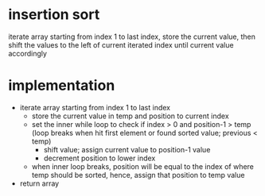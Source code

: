 # insertion sort
iterate array starting from index 1 to last index, store the current value, then shift the values to the left of current iterated index until current value accordingly

# implementation  
* iterate array starting from index 1 to last index  
  * store the current value in temp and position to current index  
  * set the inner while loop to check if index > 0 and position-1 > temp
    (loop breaks when hit first element or found sorted value; previous < temp)  
    * shift value; assign current value to position-1 value  
    * decrement position to lower index   
  * when inner loop breaks, position will be equal to the index of where temp should be sorted, hence, assign that position to temp value  
* return array
